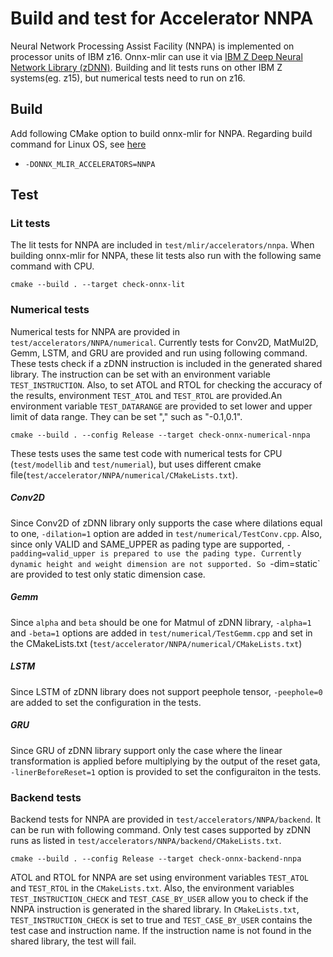 <!--- SPDX-License-Identifier: Apache-2.0 -->

# Build and test for Accelerator NNPA

Neural Network Processing Assist Facility (NNPA) is implemented on processor units of IBM z16. Onnx-mlir can use it via  [IBM Z Deep Neural Network Library (zDNN)](https://github.com/IBM/zDNN). Building and lit tests runs on other IBM Z systems(eg. z15), but numerical tests need to run on z16.

## Build

Add following CMake option to build onnx-mlir for NNPA. Regarding build command for Linux OS, see [here](BuildOnLinuxOSX.md/#build)

- `-DONNX_MLIR_ACCELERATORS=NNPA`

## Test

### Lit tests

The lit tests for NNPA are included in `test/mlir/accelerators/nnpa`. When building onnx-mlir for NNPA, these lit tests also run with the following same command with CPU.

```
cmake --build . --target check-onnx-lit
```

### Numerical tests

Numerical tests for NNPA are provided in `test/accelerators/NNPA/numerical`. Currently tests for Conv2D, MatMul2D, Gemm, LSTM, and GRU are provided and run using following command. These tests check if a zDNN instruction is included in the generated shared library. The instruction can be set with an environment variable `TEST_INSTRUCTION`. Also, to set ATOL and RTOL for checking the accuracy of the results, environment `TEST_ATOL` and `TEST_RTOL` are provided.An environment variable `TEST_DATARANGE` are provided to set lower and upper limit of data range. They can be set "<lower limit>,<upper limit>" such as "-0.1,0.1".

```
cmake --build . --config Release --target check-onnx-numerical-nnpa
```

These tests uses the same test code with numerical tests for CPU (`test/modellib` and `test/numerial`), but uses different cmake file(`test/accelerator/NNPA/numerical/CMakeLists.txt`).

##### Conv2D
Since Conv2D of zDNN library only supports the case where dilations equal to one, `-dilation=1` option are added in `test/numerical/TestConv.cpp`. Also, since only VALID and SAME_UPPER as pading type are supported, `-padding=valid_upper is prepared to use the pading type. Currently dynamic height and weight dimension are not supported. So `-dim=static` are provided to test only static dimension case.

##### Gemm
Since `alpha` and `beta` should be one for Matmul of zDNN library, `-alpha=1` and `-beta=1` options are added in `test/numerical/TestGemm.cpp` and set in the CMakeLists.txt (`test/accelerator/NNPA/numerical/CMakeLists.txt`)

##### LSTM
Since LSTM of zDNN library does not support peephole tensor, `-peephole=0` are added to set the configuration in the tests.

##### GRU
Since GRU of zDNN library support only the case where the linear transformation is applied before multiplying by the output of the reset gata, `-linerBeforeReset=1` option is provided to set the configuraiton in the tests.

### Backend tests

Backend tests for NNPA are provided in `test/accelerators/NNPA/backend`. It can be run with following command. Only test cases supported by zDNN runs as listed in `test/accelerators/NNPA/backend/CMakeLists.txt`.

```
cmake --build . --config Release --target check-onnx-backend-nnpa
```

ATOL and RTOL for NNPA are set using environment variables `TEST_ATOL` and `TEST_RTOL` in the `CMakeLists.txt`.
Also, the environment variables `TEST_INSTRUCTION_CHECK` and `TEST_CASE_BY_USER` allow you to check if the NNPA instruction is generated in the shared library. In `CMakeLists.txt`, `TEST_INSTRUCTION_CHECK` is set to true and `TEST_CASE_BY_USER` contains the test case and instruction name. If the instruction name is not found in the shared library, the test will fail.
